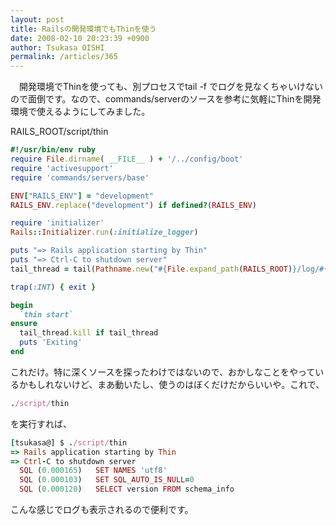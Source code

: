 ```yaml
---
layout: post
title: Railsの開発環境でもThinを使う
date: 2008-02-10 20:23:39 +0900
author: Tsukasa OISHI
permalink: /articles/365
---
```



　開発環境でThinを使っても、別プロセスでtail -f でログを見なくちゃいけないので面倒です。なので、commands/serverのソースを参考に気軽にThinを開発環境で使えるようにしてみました。  

RAILS\_ROOT/script/thin  

```ruby  
#!/usr/bin/env ruby  
require File.dirname( __FILE__ ) + '/../config/boot'  
require 'activesupport'  
require 'commands/servers/base'  

ENV["RAILS_ENV"] = "development"  
RAILS_ENV.replace("development") if defined?(RAILS_ENV)  

require 'initializer'  
Rails::Initializer.run(:initialize_logger)  

puts "=> Rails application starting by Thin"  
puts "=> Ctrl-C to shutdown server"  
tail_thread = tail(Pathname.new("#{File.expand_path(RAILS_ROOT)}/log/#{RAILS_ENV}.log").cleanpath)  

trap(:INT) { exit }  

begin  
  `thin start`  
ensure  
  tail_thread.kill if tail_thread  
  puts 'Exiting'  
end  
```  

これだけ。特に深くソースを探ったわけではないので、おかしなことをやっているかもしれないけど、まあ動いたし、使うのはぼくだけだからいいや。これで、  

```ruby  
./script/thin  
```  

を実行すれば、  

```ruby  
[tsukasa@] $ ./script/thin 
=> Rails application starting by Thin  
=> Ctrl-C to shutdown server  
  SQL (0.000165)   SET NAMES 'utf8'  
  SQL (0.000103)   SET SQL_AUTO_IS_NULL=0  
  SQL (0.000120)   SELECT version FROM schema_info  
```  

こんな感じでログも表示されるので便利です。  

